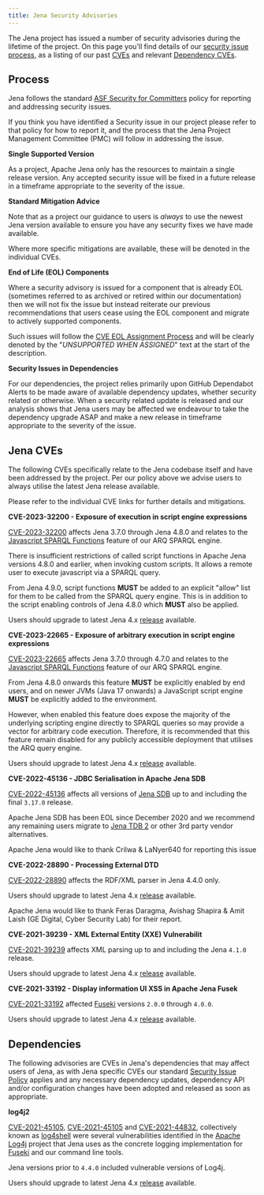 ```yaml
---
title: Jena Security Advisories
---
```


The Jena project has issued a number of security advisories during the lifetime
of the project. On this page you'll find details of our [security issue
process](#process), as a listing of our past [CVEs](#jena-cves) and relevant
[Dependency CVEs](#cves-in-jena-dependencies).

## Process

Jena follows the standard [ASF Security for
Committers](https://www.apache.org/security/committers.html) policy for
reporting and addressing security issues.

If you think you have identified a Security issue in our project please refer to
that policy for how to report it, and the process that the Jena Project
Management Committee (PMC) will follow in addressing the issue.

**Single Supported Version**

As a project, Apache Jena only has the resources to maintain a single release
version.  Any accepted security issue will be fixed in a future release in a
timeframe appropriate to the severity of the issue.

**Standard Mitigation Advice**

Note that as a project our guidance to users is *always* to use the newest
Jena version available to ensure you have any security fixes we have made
available.

Where more specific mitigations are available, these will be denoted in the
individual CVEs.

**End of Life (EOL) Components**

Where a security advisory is issued for a component that is already EOL
(sometimes referred to as archived or retired within our documentation) then we
will not fix the issue but instead reiterate our previous recommendations that
users cease using the EOL component and migrate to actively supported
components.

Such issues will follow the [CVE EOL Assignment
Process](https://cve.mitre.org/cve/cna/CVE_Program_End_of_Life_EOL_Assignment_Process.html)
and will be clearly denoted by the "*UNSUPPORTED WHEN ASSIGNED*" text at the
start of the description.

**Security Issues in Dependencies**

For our dependencies, the project relies primarily upon GitHub Dependabot Alerts
to be made aware of available dependency updates, whether security related or
otherwise.  When a security related update is released and our analysis shows
that Jena users may be affected we endeavour to take the dependency upgrade ASAP
and make a new release in timeframe appropriate to the severity of the issue.

## Jena CVEs

The following CVEs specifically relate to the Jena codebase itself and have been
addressed by the project. Per our policy above we advise users to always utilise
the latest Jena release available.

Please refer to the individual CVE links for further details and mitigations.

**CVE-2023-32200 - Exposure of execution in script engine expressions**

[CVE-2023-32200](https://www.cve.org/CVERecord?id=CVE-2023-32200) affects Jena
3.7.0 through Jena 4.8.0 and relates to the [Javascript SPARQL
Functions](https://jena.apache.org/documentation/query/javascript-functions.html)
feature of our ARQ SPARQL engine.

There is insufficient restrictions of called script functions in Apache Jena
versions 4.8.0 and earlier, when invoking custom scripts. It allows a remote
user to execute javascript via a SPARQL query.

From Jena 4.9.0, script functions **MUST** be added to an explicit "allow" list
for them to be called from the SPARQL query engine. This is in addition to the
script enabling controls of Jena 4.8.0 which **MUST** also be applied.

Users should upgrade to latest Jena 4.x [release](../download/) available.

**CVE-2023-22665 - Exposure of arbitrary execution in script engine expressions**

[CVE-2023-22665](https://www.cve.org/CVERecord?id=CVE-2023-22665) affects Jena
3.7.0 through 4.7.0 and relates to the [Javascript SPARQL
Functions](https://jena.apache.org/documentation/query/javascript-functions.html)
feature of our ARQ SPARQL engine.

From Jena 4.8.0 onwards this feature **MUST** be explicitly enabled by end
users, and on newer JVMs (Java 17 onwards) a JavaScript script engine **MUST**
be explicitly added to the environment.

However, when enabled this feature does expose the majority of the underlying
scripting engine directly to SPARQL queries so may provide a vector for
arbitrary code execution.  Therefore, it is recommended that this feature remain
disabled for any publicly accessible deployment that utilises the ARQ query
engine.

Users should upgrade to latest Jena 4.x [release](../download/) available.

**CVE-2022-45136 - JDBC Serialisation in Apache Jena SDB**

[CVE-2022-45136](https://www.cve.org/CVERecord?id=CVE-2022-45136) affects all
versions of [Jena SDB](../documentation/archive/sdb/) up to and including the
final `3.17.0` release.

Apache Jena SDB has been EOL since December 2020 and we recommend any remaining
users migrate to [Jena TDB 2](../documentation/tdb2/) or other 3rd party vendor
alternatives.

Apache Jena would like to thank Crilwa & LaNyer640 for reporting this issue

**CVE-2022-28890 - Processing External DTD**

[CVE-2022-28890](https://www.cve.org/CVERecord?id=CVE-2022-28890) affects the
RDF/XML parser in Jena 4.4.0 only.

Users should upgrade to latest Jena 4.x [release](../download/) available.

Apache Jena would like to thank Feras Daragma, Avishag Shapira & Amit Laish (GE
Digital, Cyber Security Lab) for their report.

**CVE-2021-39239 - XML External Entity (XXE) Vulnerabilit**

[CVE-2021-39239](https://www.cve.org/CVERecord?id=CVE-2021-39239) affects XML
parsing up to and including the Jena `4.1.0` release.

Users should upgrade to latest Jena 4.x [release](../download/) available.

**CVE-2021-33192 - Display information UI XSS in Apache Jena Fusek**

[CVE-2021-33192](https://www.cve.org/CVERecord?id=CVE-2021-33192) affected
[Fuseki](../documentation/fuseki2/) versions `2.0.0` through `4.0.0`.

Users should upgrade to latest Jena 4.x [release](../download/) available.

## Dependencies

The following advisories are CVEs in Jena's dependencies that may affect users
of Jena, as with Jena specific CVEs our standard [Security Issue
Policy](#security-issue-policy) applies and any necessary dependency updates,
dependency API and/or configuration changes have been adopted and released as
soon as appropriate.

**log4j2**

[CVE-2021-45105](https://www.cve.org/CVERecord?id=CVE-2021-45046),
[CVE-2021-45105](https://www.cve.org/CVERecord?id=CVE-2021-45105) and
[CVE-2021-44832](https://www.cve.org/CVERecord?id=CVE-2021-44832),
collectively known as [log4shell](https://en.wikipedia.org/wiki/Log4Shell) were
several vulnerabilities identified in the [Apache
Log4j](https://logging.apache.org/log4j/2.x/index.html) project that Jena uses
as the concrete logging implementation for [Fuseki](../documentation/fuseki2/)
and our command line tools.

Jena versions prior to `4.4.0` included vulnerable versions of Log4j.

Users should upgrade to latest Jena 4.x [release](../download/) available.
